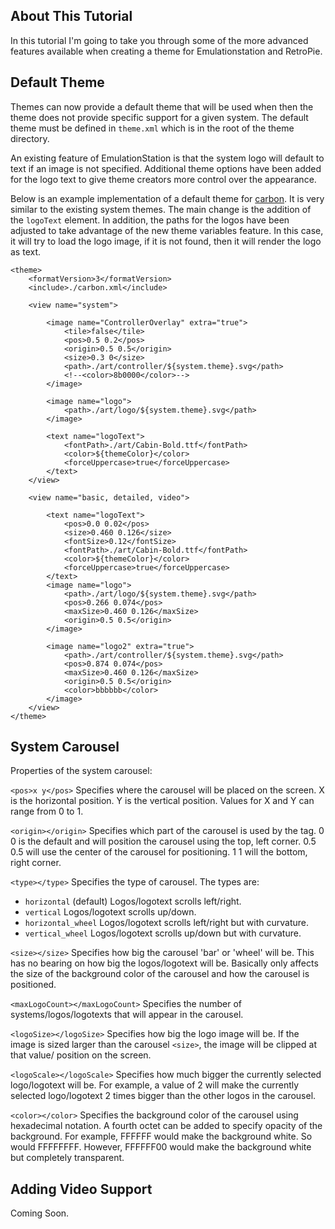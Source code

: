 ## About This Tutorial

In this tutorial I'm going to take you through some of the more advanced features available when creating a theme for Emulationstation and RetroPie.

## Default Theme

Themes can now provide a default theme that will be used when then the theme does not provide specific support for a given system.  The default theme must be defined in `theme.xml` which is in the root of the theme directory.

An existing feature of EmulationStation is that the system logo will default to text if an image is not specified.  Additional theme options have been added for the logo text to give theme creators more control over the appearance.

Below is an example implementation of a default theme for [carbon](https://github.com/RetroPie/es-theme-carbon).  It is very similar to the existing system themes.  The main change is the addition of the `logoText` element.  In addition, the paths for the logos have been adjusted to take advantage of the new theme variables feature.  In this case, it will try to load the logo image, if it is not found, then it will render the logo as text.
```
<theme>
    <formatVersion>3</formatVersion>
    <include>./carbon.xml</include>

	<view name="system">

		<image name="ControllerOverlay" extra="true">
			<tile>false</tile>
			<pos>0.5 0.2</pos>
			<origin>0.5 0.5</origin>
			<size>0.3 0</size>
			<path>./art/controller/${system.theme}.svg</path>
			<!--<color>8b0000</color>-->
		</image>

		<image name="logo">
			<path>./art/logo/${system.theme}.svg</path>
		</image>

		<text name="logoText">
			<fontPath>./art/Cabin-Bold.ttf</fontPath>
			<color>${themeColor}</color>
			<forceUppercase>true</forceUppercase>
		</text>		
	</view>

	<view name="basic, detailed, video">

		<text name="logoText">
			<pos>0.0 0.02</pos>
			<size>0.460 0.126</size>
			<fontSize>0.12</fontSize>
			<fontPath>./art/Cabin-Bold.ttf</fontPath>
			<color>${themeColor}</color>
			<forceUppercase>true</forceUppercase>
		</text>
		<image name="logo">
			<path>./art/logo/${system.theme}.svg</path>
			<pos>0.266 0.074</pos>
			<maxSize>0.460 0.126</maxSize>
			<origin>0.5 0.5</origin>
		</image>
		
		<image name="logo2" extra="true">
			<path>./art/controller/${system.theme}.svg</path>
			<pos>0.874 0.074</pos>
			<maxSize>0.460 0.126</maxSize>
			<origin>0.5 0.5</origin>
			<color>bbbbbb</color>
		</image>
	</view>
</theme>
```

## System Carousel
Properties of the system carousel:

`<pos>x y</pos>` Specifies where the carousel will be placed on the screen. X is the horizontal position. Y is the vertical position. Values for X and Y can range from 0 to 1.

`<origin></origin>` Specifies which part of the carousel is used by the <pos> tag. <origin>0 0</origin> is the default and will position the carousel using the top, left corner. <origin>0.5 0.5</origin> will use the center of the carousel for positioning. <origin>1 1</origin> will the bottom, right corner.

`<type></type>` Specifies the type of carousel. The types are:
* `horizontal` (default) Logos/logotext scrolls left/right.
* `vertical` Logos/logotext scrolls up/down.
* `horizontal_wheel` Logos/logotext scrolls left/right but with curvature.
* `vertical_wheel` Logos/logotext scrolls up/down but with curvature.

`<size></size>` Specifies how big the carousel 'bar' or 'wheel' will be. This has no bearing on how big the logos/logotext will be. Basically only affects the size of the background color of the carousel and how the carousel is positioned.

`<maxLogoCount></maxLogoCount>` Specifies the number of systems/logos/logotexts that will appear in the carousel.

`<logoSize></logoSize>` Specifies how big the logo image will be. If the image is sized larger than the carousel `<size>`, the image will be clipped at that value/ position on the screen.

`<logoScale></logoScale>` Specifies how much bigger the currently selected logo/logotext will be. For example, a value of 2 will make the currently selected logo/logotext 2 times bigger than the other logos in the carousel.

`<color></color>` Specifies the background color of the carousel using hexadecimal notation. A fourth octet can be added to specify opacity of the background. For example, FFFFFF would make the background white. So would FFFFFFFF. However, FFFFFF00 would make the background white but completely transparent.

## Adding Video Support

Coming Soon.